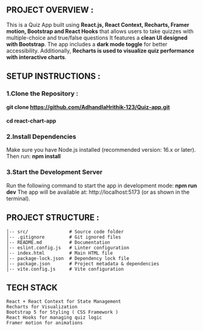 ## PROJECT OVERVIEW : 

This is a Quiz App built using **React.js, React Context, Recharts, Framer motion, Bootstrap and React Hooks** that allows users to take quizzes with multiple-choice and true/false questions
It features a **clean UI designed with Bootstrap**. The app includes a **dark mode toggle** for better accessibility. Additionally, **Recharts is used to visualize quiz performance with interactive charts**.

## SETUP INSTRUCTIONS :

### 1.Clone the Repository :
**git clone  https://github.com/AdhandlaHrithik-123/Quiz-app.git**
#### cd react-chart-app
### 2.Install Dependencies
Make sure you have Node.js installed (recommended version: 16.x or later). Then run:
**npm install**
### 3.Start the Development Server
Run the following command to start the app in development mode:
**npm run dev**
The app will be available at: http://localhost:5173 (or as shown in the terminal).

## PROJECT STRUCTURE : 
```
│-- src/               # Source code folder
│-- .gitignore         # Git ignored files
│-- README.md          # Documentation
│-- eslint.config.js   # Linter configuration
│-- index.html         # Main HTML file
│-- package-lock.json  # Dependency lock file
│-- package.json       # Project metadata & dependencies
│-- vite.config.js     # Vite configuration
```

## TECH STACK 
```
React + React Context for State Management
Recharts for Visualization
Bootstrap 5 for Styling ( CSS Framework ) 
React Hooks for managing quiz logic
Framer motion for animations
```



